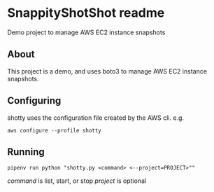 # SnappityShotShot readme

Demo project to manage AWS EC2 instance snapshots

## About

This project is a demo, and uses boto3 to manage
AWS EC2 instance snapshots.

## Configuring

shotty uses the configuration file created by the
AWS cli. e.g.

`aws configure --profile shotty`

## Running

`pipenv run python "shotty.py <command>
<--project=PROJECT>""`

*command* is list, start, or stop
*project* is optional
